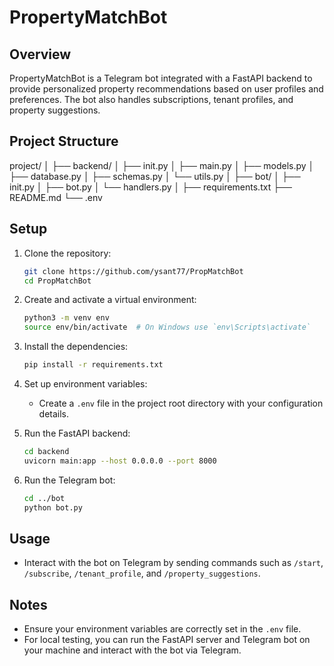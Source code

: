 # PropertyMatchBot

## Overview
PropertyMatchBot is a Telegram bot integrated with a FastAPI backend to provide personalized property recommendations based on user profiles and preferences. The bot also handles subscriptions, tenant profiles, and property suggestions.

## Project Structure

project/
│
├── backend/
│ ├── init.py
│ ├── main.py
│ ├── models.py
│ ├── database.py
│ ├── schemas.py
│ └── utils.py
│
├── bot/
│ ├── init.py
│ ├── bot.py
│ └── handlers.py
│
├── requirements.txt
├── README.md
└── .env


## Setup

1. Clone the repository:
    ```sh
    git clone https://github.com/ysant77/PropMatchBot
    cd PropMatchBot
    ```

2. Create and activate a virtual environment:
    ```sh
    python3 -m venv env
    source env/bin/activate  # On Windows use `env\Scripts\activate`
    ```

3. Install the dependencies:
    ```sh
    pip install -r requirements.txt
    ```

4. Set up environment variables:
    - Create a `.env` file in the project root directory with your configuration details.

5. Run the FastAPI backend:
    ```sh
    cd backend
    uvicorn main:app --host 0.0.0.0 --port 8000
    ```

6. Run the Telegram bot:
    ```sh
    cd ../bot
    python bot.py
    ```

## Usage

- Interact with the bot on Telegram by sending commands such as `/start`, `/subscribe`, `/tenant_profile`, and `/property_suggestions`.

## Notes

- Ensure your environment variables are correctly set in the `.env` file.
- For local testing, you can run the FastAPI server and Telegram bot on your machine and interact with the bot via Telegram.

